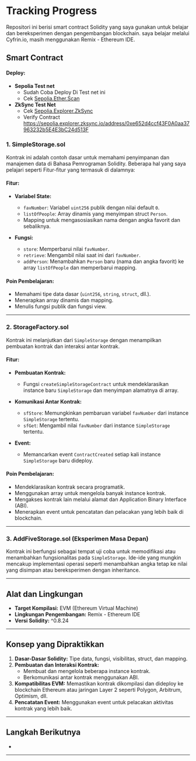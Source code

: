 # Tracking Progress

Repositori ini berisi smart contract Solidity yang saya gunakan untuk belajar dan bereksperimen dengan pengembangan blockchain. saya belajar melalui Cyfrin.io, masih menggunakan Remix - Ethereum IDE.

## Smart Contract

#### Deploy:
- **Sepolia Test net**
  - Sudah Coba Deploy Di Test net ini
  - Cek [Sepolia.Ether.Scan](https://sepolia.etherscan.io/address/0x35c884a8eefa2d865a64062ccf5c3303a79b9bc5)
- **ZkSync Test Net**
  - Cek [Sepolia.Explorer.ZkSync](https://sepolia.explorer.zksync.io/address/0x35c884a8EeFA2D865A64062CcF5c3303a79b9bc5)
  - Verify Contract https://sepolia.explorer.zksync.io/address/0xe652d4ccf43F0A0aa37963232b5E4E3bC24d513F 
### 1. SimpleStorage.sol
Kontrak ini adalah contoh dasar untuk memahami penyimpanan dan manajemen data di Bahasa Pemrograman Solidity. Beberapa hal yang saya pelajari seperti Fitur-fitur yang termasuk di dalamnya:

#### Fitur:
- **Variabel State:**
  - `favNumber`: Variabel `uint256` publik dengan nilai default `0`.
  - `listOfPeople`: Array dinamis yang menyimpan struct `Person`.
  - Mapping untuk mengasosiasikan nama dengan angka favorit dan sebaliknya.

- **Fungsi:**
  - `store`: Memperbarui nilai `favNumber`.
  - `retrieve`: Mengambil nilai saat ini dari `favNumber`.
  - `addPerson`: Menambahkan `Person` baru (nama dan angka favorit) ke array `listOfPeople` dan memperbarui mapping.

#### Poin Pembelajaran:
- Memahami tipe data dasar (`uint256`, `string`, `struct`, dll.).
- Menerapkan array dinamis dan mapping.
- Menulis fungsi publik dan fungsi view.

---

### 2. StorageFactory.sol
Kontrak ini melanjutkan dari `SimpleStorage` dengan menampilkan pembuatan kontrak dan interaksi antar kontrak.

#### Fitur:
- **Pembuatan Kontrak:**
  - Fungsi `createSimpleStorageContract` untuk mendeklarasikan instance baru `SimpleStorage` dan menyimpan alamatnya di array.

- **Komunikasi Antar Kontrak:**
  - `sfStore`: Memungkinkan pembaruan variabel `favNumber` dari instance `SimpleStorage` tertentu.
  - `sfGet`: Mengambil nilai `favNumber` dari instance `SimpleStorage` tertentu.

- **Event:**
  - Memancarkan event `ContractCreated` setiap kali instance `SimpleStorage` baru dideploy.

#### Poin Pembelajaran:
- Mendeklarasikan kontrak secara programatik.
- Menggunakan array untuk mengelola banyak instance kontrak.
- Mengakses kontrak lain melalui alamat dan Application Binary Interface (ABI).
- Menerapkan event untuk pencatatan dan pelacakan yang lebih baik di blockchain.

---

### 3. AddFiveStorage.sol (Eksperimen Masa Depan)
Kontrak ini berfungsi sebagai tempat uji coba untuk memodifikasi atau menambahkan fungsionalitas pada `SimpleStorage`. Ide-ide yang mungkin mencakup implementasi operasi seperti menambahkan angka tetap ke nilai yang disimpan atau bereksperimen dengan inheritance.

---

## Alat dan Lingkungan
- **Target Kompilasi:** EVM (Ethereum Virtual Machine)
- **Lingkungan Pengembangan:** Remix - Ethereum IDE
- **Versi Solidity:** ^0.8.24

---

## Konsep yang Dipraktikkan
1. **Dasar-Dasar Solidity:** Tipe data, fungsi, visibilitas, struct, dan mapping.
2. **Pembuatan dan Interaksi Kontrak:**
   - Membuat dan mengelola beberapa instance kontrak.
   - Berkomunikasi antar kontrak menggunakan ABI.
3. **Kompatibilitas EVM:** Memastikan kontrak dikompilasi dan dideploy ke blockchain Ethereum atau jaringan Layer 2 seperti Polygon, Arbitrum, Optimism, dll.
4. **Pencatatan Event:** Menggunakan event untuk pelacakan aktivitas kontrak yang lebih baik.

---

## Langkah Berikutnya
- 

---

